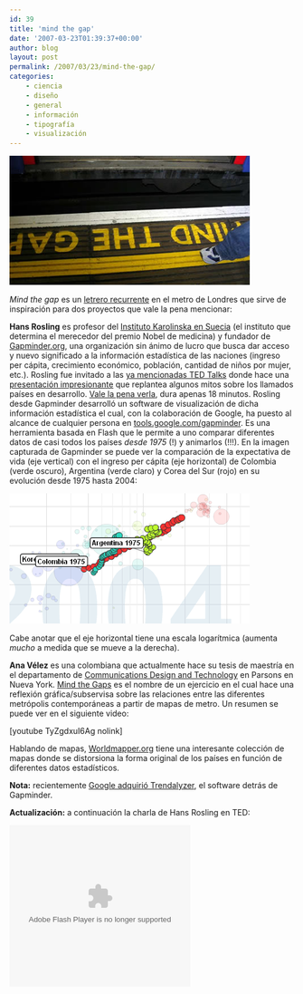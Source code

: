 ```yaml
---
id: 39
title: 'mind the gap'
date: '2007-03-23T01:39:37+00:00'
author: blog
layout: post
permalink: /2007/03/23/mind-the-gap/
categories:
    - ciencia
    - diseño
    - general
    - información
    - tipografí­a
    - visualización
---
```


[![Mind the gap](/wp-content/uploads/2007/03/mindthegap.jpg)](http://flickr.com/photos/malias/54557740/ "foto tomada de Flickr - clic para verla")

*Mind the gap* es un [letrero recurrente](http://en.wikipedia.org/wiki/Mind_the_gap) en el metro de Londres que sirve de inspiración para dos proyectos que vale la pena mencionar:

**Hans Rosling** es profesor del [Instituto Karolinska en Suecia](http://ki.se/ki/jsp/polopoly.jsp?d=130&l=en "sitio web Instituto Karolinska") (el instituto que determina el merecedor del premio Nobel de medicina) y fundador de [Gapminder.org](http://www.gapminder.org/), una organización sin ánimo de lucro que busca dar acceso y nuevo significado a la información estadística de las naciones (ingreso per cápita, crecimiento económico, población, cantidad de niños por mujer, etc.). Rosling fue invitado a las [ya mencionadas TED Talks](http://www.mauriciogiraldo.com/blog/2007/01/25/hillman-curtis-ted-talks/ "post anterior sobre las TED Talks") donde hace una [presentación impresionante](http://www.ted.com/tedtalks/tedtalksplayer.cfm?key=hans_rosling) que replantea algunos mitos sobre los llamados paí­ses en desarrollo. [Vale la pena verla](http://www.ted.com/tedtalks/tedtalksplayer.cfm?key=hans_rosling), dura apenas 18 minutos. Rosling desde Gapminder desarrolló un software de visualización de dicha información estadí­stica el cual, con la colaboración de Google, ha puesto al alcance de cualquier persona en [tools.google.com/gapminder](http://tools.google.com/gapminder/). Es una herramienta basada en Flash que le permite a uno comparar diferentes datos de casi todos los paí­ses *desde 1975* (!) y animarlos (!!!). En la imagen capturada de Gapminder se puede ver la comparación de la expectativa de vida (eje vertical) con el ingreso per cápita (eje horizontal) de Colombia (verde oscuro), Argentina (verde claro) y Corea del Sur (rojo) en su evolución desde 1975 hasta 2004:

[![Gapminder](/wp-content/uploads/2007/03/gapminder.gif)](http://tools.google.com/gapminder/ "visitar Gapminder en Google Tools")

Cabe anotar que el eje horizontal tiene una escala logarí­tmica (aumenta *mucho* a medida que se mueve a la derecha).

**Ana Vélez** es una colombiana que actualmente hace su tesis de maestrí­a en el departamento de [Communications Design and Technology](http://cdt.parsons.edu/ "sitio web CD+T de Parsons") en Parsons en Nueva York. [Mind the Gaps](http://mindthegapsnewyork.blogspot.com/) es el nombre de un ejercicio en el cual hace una reflexión gráfica/subservisa sobre las relaciones entre las diferentes metrópolis contemporáneas a partir de mapas de metro. Un resumen se puede ver en el siguiente video:

\[youtube TyZgdxuI6Ag nolink\]

Hablando de mapas, [Worldmapper.org](http://www.worldmapper.org/) tiene una interesante colección de mapas donde se distorsiona la forma original de los paí­ses en función de diferentes datos estadí­sticos.

**Nota:** recientemente [Google adquirió Trendalyzer](http://googleblog.blogspot.com/2007/03/world-in-motion.html "anuncio oficial en el blog de Google"), el software detrás de Gapminder.

**Actualización:** a continuación la charla de Hans Rosling en TED:

<embed align="middle" allowscriptaccess="always" bgcolor="#FFFFFF" flashvars="bgColor=FFFFFF&file=http://static.videoegg.com/ted/movies/HANSROSLING_high.flv&autoPlay=false&fullscreenURL=http://static.videoegg.com/ted/flash/fullscreen.html&forcePlay=false&logo=&allowFullscreen=true" height="285" name="VE_Player" pluginspage="http://www.macromedia.com/go/getflashplayer" quality="high" scale="noscale" src="//static.videoegg.com/ted/flash/loader.swf" type="application/x-shockwave-flash" width="320" wmode="window">